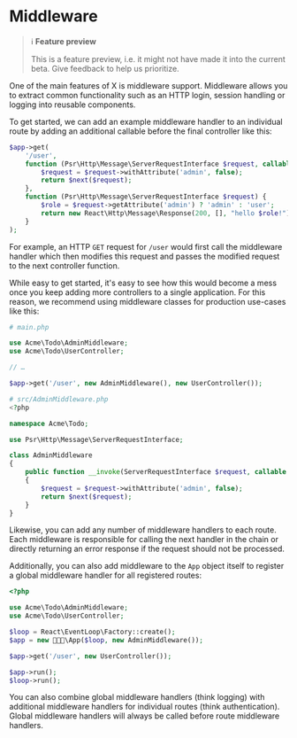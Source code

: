 # Middleware

> ℹ️ **Feature preview**
>
> This is a feature preview, i.e. it might not have made it into the current beta.
> Give feedback to help us prioritize.

One of the main features of X is middleware support.
Middleware allows you to extract common functionality such as an HTTP login, session handling or logging into reusable components.

To get started, we can add an example middleware handler to an individual route
by adding an additional callable before the final controller like this:

```php hl_lines="3-6"
$app->get(
    '/user',
    function (Psr\Http\Message\ServerRequestInterface $request, callable $next) {
        $request = $request->withAttribute('admin', false);
        return $next($request);
    },
    function (Psr\Http\Message\ServerRequestInterface $request) {
        $role = $request->getAttribute('admin') ? 'admin' : 'user';
        return new React\Http\Message\Response(200, [], "hello $role!");
    }
);
```

For example, an HTTP `GET` request for `/user` would first call the middleware handler which then modifies this request and passes the modified request to the next controller function.

While easy to get started, it's easy to see how this would become a mess once you
keep adding more controllers to a single application.
For this reason, we recommend using middleware classes for production use-cases
like this:

```php  hl_lines="8"
# main.php

use Acme\Todo\AdminMiddleware;
use Acme\Todo\UserController;

// …

$app->get('/user', new AdminMiddleware(), new UserController());
```

```php
# src/AdminMiddleware.php
<?php

namespace Acme\Todo;

use Psr\Http\Message\ServerRequestInterface;

class AdminMiddleware
{
    public function __invoke(ServerRequestInterface $request, callable $next)
    {
        $request = $request->withAttribute('admin', false);
        return $next($request);
    }
}
```

Likewise, you can add any number of middleware handlers to each route.
Each middleware is responsible for calling the next handler in the chain or
directly returning an error response if the request should not be processed.

Additionally, you can also add middleware to the `App` object itself to register
a global middleware handler for all registered routes:

```php hl_lines="7"
<?php

use Acme\Todo\AdminMiddleware;
use Acme\Todo\UserController;

$loop = React\EventLoop\Factory::create();
$app = new 🚀🚀🚀\App($loop, new AdminMiddleware());

$app->get('/user', new UserController());

$app->run();
$loop->run();
```

You can also combine global middleware handlers (think logging) with additional
middleware handlers for individual routes (think authentication).
Global middleware handlers will always be called before route middleware handlers.
